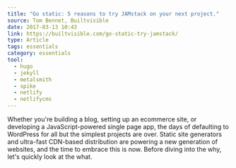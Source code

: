 ```yaml
---
title: "Go static: 5 reasons to try JAMstack on your next project."
source: Tom Bennet, Builtvisible
date: 2017-03-13 10:43
link: https://builtvisible.com/go-static-try-jamstack/
type: Article
tags: essentials
category: essentials
tool:
  - hugo
  - jekyll
  - metalsmith
  - spike
  - netlify
  - netlifycms
---
```

Whether you're building a blog, setting up an ecommerce site, or developing a JavaScript-powered single page app, the days of defaulting to WordPress for all but the simplest projects are over. Static site generators and ultra-fast CDN-based distribution are powering a new generation of websites, and the time to embrace this is now. Before diving into the why, let's quickly look at the what.





